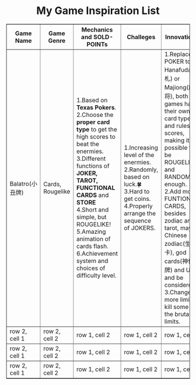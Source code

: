 <h1 align="CENTER"> My Game Inspiration List </h1>
<table border="1">
    <tr>
        <th>Game Name</th>
        <th>Game Genre</th>
        <th>Mechanics and SOLD-POINTs</th>
        <th>Challeges</th>
        <th>Innovations</th>
    </tr>
    <tr>
        <td>Balatro(小丑牌)</td>
        <td>Cards, Rougelike</td>
        <td>
            1.Based on <strong>Texas Pokers</strong>.<br>
            2.Choose the <strong>proper card type</strong> to get the high scores to beat the enermies.<br>
            3.Different functions of <strong>JOKER, TAROT, FUNCTIONAL CARDS</strong> and <strong>STORE</strong><br>
            4.Short and simple, but ROUGELIKE!<br>
            5.Amazing animation of cards flash.<br>
            6.Achievement system and choices of difficulty level.
        </td>
        <td>
            1.Increasing level of the enermies.<br>
            2.Randomly, based on luck.&#x1F340;<br>
            3.Hard to get coins.<br>
            4.Properly arrange the sequence of JOKERS.<br>
        </td>
        <td>
            1.Replace POKER to Hanafuda(花札) or Majiong(麻将), both games has their own card types and rules to scores, making it possible to be ROUGELIKE and RANDOMLY enough.<br>
            2.Add more FUNTIONAL CARDS, besides zodiac and tarot, maybe Chinese zodiac(生肖卡), god cards(神仙牌) and UNO and be considered.<br>
            3.Change more limits, kill some of the brutal limits.
        </td>
    </tr>
    <tr>
        <td>row 2, cell 1</td>
        <td>row 2, cell 2</td>
        <td>row 1, cell 2</td>
        <td>row 1, cell 2</td>
        <td>row 1, cell 2</td>
    </tr>
    <tr>
        <td>row 2, cell 1</td>
        <td>row 2, cell 2</td>
        <td>row 1, cell 2</td>
        <td>row 1, cell 2</td>
        <td>row 1, cell 2</td>
    </tr>
    <tr>
        <td>row 2, cell 1</td>
        <td>row 2, cell 2</td>
        <td>row 1, cell 2</td>
        <td>row 1, cell 2</td>
        <td>row 1, cell 2</td>
    </tr>
</table>
